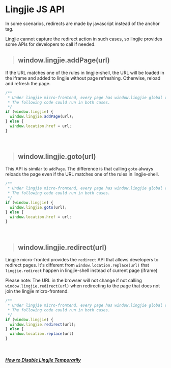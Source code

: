 # Lingjie JS API

In some scenarios, redirects are made by javascript instead of the anchor tag.

Lingjie cannot capture the redirect action in such cases, so lingjie provides some APIs for developers to call if needed.

> ## window.lingjie.addPage(url)

If the URL matches one of the rules in lingjie-shell, the URL will be loaded in the iframe and added to lingjie without page refreshing. Otherwise, reload and refresh the page.

```ts
/**
 * Under lingjie micro-frontend, every page has window.lingjie global variable.
 * The following code could run in both cases.
 */
if (window.lingjie) {
  window.lingjie.addPage(url);
} else {
  window.location.href = url;
}
```

&nbsp;

> ## window.lingjie.goto(url)

This API is similar to `addPage`. The difference is that calling `goto` always reloads the page even if the URL matches one of the rules in lingjie-shell.

```ts
/**
 * Under lingjie micro-frontend, every page has window.lingjie global variable
 * The following code could run in both cases.
 */
if (window.lingjie) {
  window.lingjie.goto(url);
} else {
  window.location.href = url;
}
```

&nbsp;

> ## window.lingjie.redirect(url)

Lingjie micro-fronted provides the `redirect` API that allows developers to redirect pages. It's different from `window.location.replace(url)` that `lingjie.redirect` happen in lingjie-shell instead of current page (iframe)

Please note: The URL in the browser will not change if not calling `window.lingjie.redirect(url)` when redirecting to the page that does not join the lingjie micro-frontend.


```ts
/**
 * Under lingjie micro-frontend, every page has window.lingjie global variable
 * The following code could run in both cases.
 */
if (window.lingjie) {
  window.lingjie.redirect(url);
} else {
  window.location.replace(url)
}
```

&nbsp;

##### [How to Disable Lingjie Temporarily](/docs/usage.html?title=disable-lingjie-temporarily)